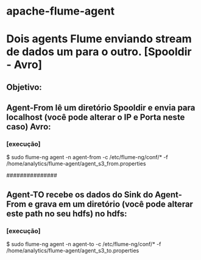 # apache-flume-agent #
# Dois agents Flume enviando stream de dados um para o outro. [Spooldir - Avro] #

## Objetivo: ##

## Agent-From lê um diretório Spooldir e envia para localhost (você pode alterar o IP e Porta neste caso) Avro:

### [execução] ###

$ sudo flume-ng agent -n agent-from -c /etc/flume-ng/conf/* -f /home/analytics/flume-agent/agent_s3_from.properties

###############

## Agent-TO recebe os dados do Sink do Agent-From e grava em um diretório (você pode alterar este path no seu hdfs) no hdfs:

### [execução] ###

$ sudo flume-ng agent -n agent-to -c /etc/flume-ng/conf/* -f /home/analytics/flume-agent/agent_s3_to.properties
